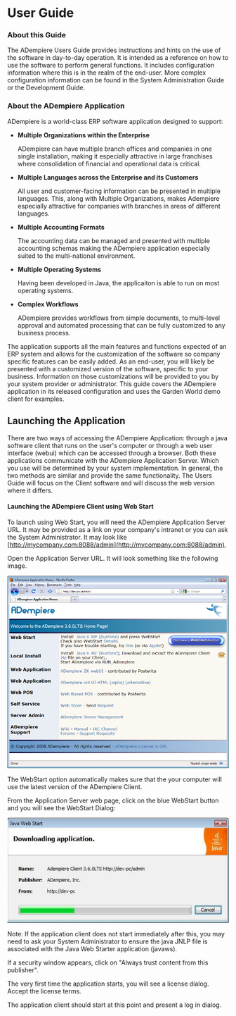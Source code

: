# User Guide

### About this Guide

The ADempiere Users Guide provides instructions and hints on the use of the software in day-to-day operation. It is intended as a reference on how to use the software to perform general functions. It includes configuration information where this is in the realm of the end-user. More complex configuration information can be found in the System Administration Guide or the Development Guide.

### About the ADempiere Application

ADempiere is a world-class ERP software application designed to support:

* **Multiple Organizations within the Enterprise**

  ADempiere can have multiple branch offices and companies in one single installation, making it especially attractive in large franchises where consolidation of financial and operational data is critical.

* **Multiple Languages across the Enterprise and its Customers**

  All user and customer-facing information can be presented in multiple languages. This, along with Multiple Organizations, makes Adempiere especially attractive for companies with branches in areas of different languages.

* **Multiple Accounting Formats**

  The accounting data can be managed and presented with multiple accounting schemas making the ADempiere application especially suited to the multi-national environment.

* **Multiple Operating Systems**

  Having been developed in Java, the applicaiton is able to run on most operating systems.

* **Complex Workflows**

  ADempiere provides workflows from simple documents, to multi-level approval and automated processing that can be fully customized to any business process.

The application supports all the main features and functions expected of an ERP system and allows for the customization of the software so company specific features can be easily added. As an end-user, you will likely be presented with a customized version of the software, specific to your business. Information on those customizations will be provided to you by your system provider or administrator. This guide covers the ADempiere application in its released configuration and uses the Garden World demo client for examples.

## Launching the Application

There are two ways of accessing the ADempiere Application: through a java software client that runs on the user's computer or through a web user interface \(webui\) which can be accessed through a browser. Both these applications communicate with the ADempiere Application Server. Which you use will be determined by your system implementation. In general, the two methods are similar and provide the same functionality. The Users Guide will focus on the Client software and will discuss the web version where it differs.

#### Launching the ADempiere Client using Web Start

To launch using Web Start, you will need the ADempiere Application Server URL. It may be provided as a link on your company's intranet or you can ask the System Administrator. It may look like [http://mycompany.com:8088/admin](http://mycompany.com:8088/admin).

Open the Application Server URL. It will look something like the following image.

![](../.gitbook/assets/image_appserver_admin-1%20%281%29.png)

The WebStart option automatically makes sure that the your computer will use the latest version of the ADempiere Client.

From the Application Server web page, click on the blue WebStart button and you will see the WebStart Dialog:

![](../.gitbook/assets/webstart_download_progress.jpg)

Note: If the application client does not start immediately after this, you may need to ask your System Administrator to ensure the java JNLP file is associated with the Java Web Starter application \(javaws\).

If a security window appears, click on "Always trust content from this publisher".

The very first time the application starts, you will see a license dialog. Accept the license terms.

The application client should start at this point and present a log in dialog.

